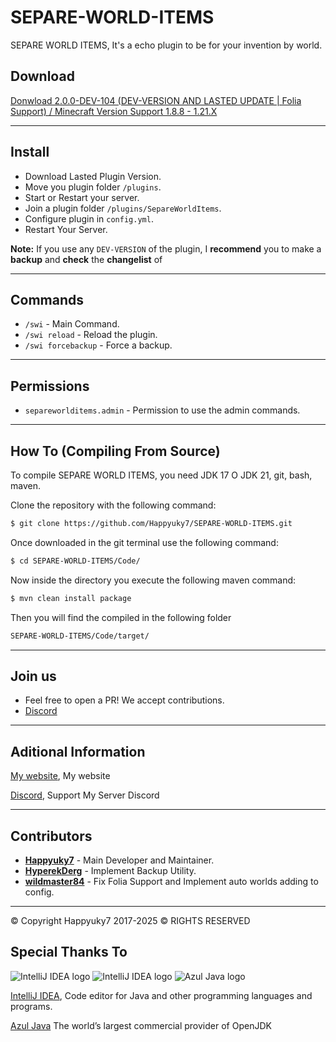# SEPARE-WORLD-ITEMS
SEPARE WORLD ITEMS,  It's a echo plugin to be for your invention by world.

## Download

[Donwload 2.0.0-DEV-104 (DEV-VERSION AND LASTED UPDATE | Folia Support) / Minecraft Version Support 1.8.8 - 1.21.X ](https://github.com/Happyuky7/SEPARE-WORLD-ITEMS/releases/)
 

---

## Install

- Download Lasted Plugin Version.
- Move you plugin folder `/plugins`.
- Start or Restart your server.
- Join a plugin folder `/plugins/SepareWorldItems`.
- Configure plugin in `config.yml`.
- Restart Your Server.

**Note:** If you use any `DEV-VERSION` of the plugin,
I **recommend** you to make a **backup** and **check** the **changelist** of

---

## Commands

- `/swi` - Main Command.
- `/swi reload` - Reload the plugin.
- `/swi forcebackup` - Force a backup.

---

## Permissions

- `separeworlditems.admin` - Permission to use the admin commands.

---

## How To (Compiling From Source)

To compile SEPARE WORLD ITEMS, you need JDK 17 O JDK 21, git, bash, maven.

Clone the repository with the following command:
```bash
$ git clone https://github.com/Happyuky7/SEPARE-WORLD-ITEMS.git
```

Once downloaded in the git terminal use the following command:

```bash
$ cd SEPARE-WORLD-ITEMS/Code/
```

Now inside the directory you execute the following maven command:

```bash
$ mvn clean install package
```

Then you will find the compiled in the following folder

```bash
SEPARE-WORLD-ITEMS/Code/target/
```


---

## Join us

* Feel free to open a PR! We accept contributions.
* [Discord](https://discord.gg/3EebYUyeUX)

---

## Aditional Information

[My website](https://happy7.xyz), My website

[Discord](https://discord.gg/3EebYUyeUX), Support My Server Discord

---

## Contributors

- [**Happyuky7**](https://github.com/Happyuky7) - Main Developer and Maintainer.
- [**HyperekDerg**](https://github.com/HyperekDerg) - Implement Backup Utility.
- [**wildmaster84**](https://github.com/wildmaster84) - Fix Folia Support and Implement auto worlds adding to config.


---

© Copyright Happyuky7 2017-2025 ©
RIGHTS RESERVED

## Special Thanks To

![IntelliJ IDEA logo](https://resources.jetbrains.com/storage/products/company/brand/logos/IntelliJ_IDEA_icon.png?size=100px)
![IntelliJ IDEA logo](https://resources.jetbrains.com/storage/products/company/brand/logos/IntelliJ_IDEA.png)
![Azul Java logo](https://www.azul.com/wp-content/themes/azul/dist/img/logo.svg)

[IntelliJ IDEA](https://www.jetbrains.com/idea/), Code editor for Java and other programming languages and programs.

[Azul Java](https://www.azul.com/) The world’s largest commercial provider of OpenJDK
